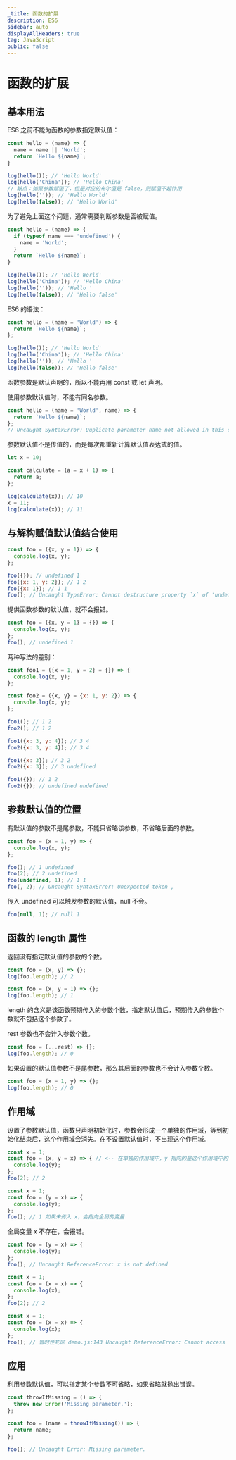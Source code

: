 ```yaml
---
_title: 函数的扩展
description: ES6
sidebar: auto
displayAllHeaders: true
tag: JavaScript
public: false
---
```


# 函数的扩展

## 基本用法

ES6 之前不能为函数的参数指定默认值：

```js
const hello = (name) => {
  name = name || 'World';
  return `Hello ${name}`;
}

log(hello()); // 'Hello World'
log(hello('China')); // 'Hello China'
// 缺点：如果参数赋值了，但是对应的布尔值是 false，则赋值不起作用
log(hello('')); // 'Hello World'
log(hello(false)); // 'Hello World'
```

为了避免上面这个问题，通常需要判断参数是否被赋值。

```js
const hello = (name) => {
  if (typeof name === 'undefined') {
    name = 'World';
  }
  return `Hello ${name}`;
}

log(hello()); // 'Hello World'
log(hello('China')); // 'Hello China'
log(hello('')); // 'Hello '
log(hello(false)); // 'Hello false'
```

ES6 的语法：

```js
const hello = (name = 'World') => {
  return `Hello ${name}`;
};

log(hello()); // 'Hello World'
log(hello('China')); // 'Hello China'
log(hello('')); // 'Hello '
log(hello(false)); // 'Hello false'
```

函数参数是默认声明的，所以不能再用 const 或 let 声明。

使用参数默认值时，不能有同名参数。

```js
const hello = (name = 'World', name) => {
  return `Hello ${name}`;
};
// Uncaught SyntaxError: Duplicate parameter name not allowed in this context
```

参数默认值不是传值的，而是每次都重新计算默认值表达式的值。

```js
let x = 10;

const calculate = (a = x + 1) => {
  return a;
};

log(calculate(x)); // 10
x = 11;
log(calculate(x)); // 11
```

## 与解构赋值默认值结合使用

```js
const foo = ({x, y = 1}) => {
  console.log(x, y);
};

foo({}); // undefined 1
foo({x: 1, y: 2}); // 1 2
foo({x: 1}); // 1 1
foo(); // Uncaught TypeError: Cannot destructure property `x` of 'undefined' or 'null'.
```

提供函数参数的默认值，就不会报错。

```js
const foo = ({x, y = 1} = {}) => {
  console.log(x, y);
};
foo(); // undefined 1
```

两种写法的差别：

```js
const foo1 = ({x = 1, y = 2} = {}) => {
  console.log(x, y);
};

const foo2 = ({x, y} = {x: 1, y: 2}) => {
  console.log(x, y);
};

foo1(); // 1 2
foo2(); // 1 2

foo1({x: 3, y: 4}); // 3 4
foo2({x: 3, y: 4}); // 3 4

foo1({x: 3}); // 3 2
foo2({x: 3}); // 3 undefined

foo1({}); // 1 2
foo2({}); // undefined undefined
```

## 参数默认值的位置

有默认值的参数不是尾参数，不能只省略该参数，不省略后面的参数。

```js
const foo = (x = 1, y) => {
  console.log(x, y);
};

foo(); // 1 undefined
foo(2); // 2 undefined
foo(undefined, 1); // 1 1
foo(, 2); // Uncaught SyntaxError: Unexpected token ,
```

传入 undefined 可以触发参数的默认值，null 不会。

```js
foo(null, 1); // null 1
```

## 函数的 length 属性

返回没有指定默认值的参数的个数。

```js
const foo = (x, y) => {};
log(foo.length); // 2
```

```js
const foo = (x, y = 1) => {};
log(foo.length); // 1
```

length 的含义是该函数预期传入的参数个数，指定默认值后，预期传入的参数个数就不包括这个参数了。

rest 参数也不会计入参数个数。

```js
const foo = (...rest) => {};
log(foo.length); // 0
```

如果设置的默认值参数不是尾参数，那么其后面的参数也不会计入参数个数。

```js
const foo = (x = 1, y) => {};
log(foo.length); // 0
```

## 作用域

设置了参数默认值，函数只声明初始化时，参数会形成一个单独的作用域，等到初始化结束后，这个作用域会消失。在不设置默认值时，不出现这个作用域。

```js
const x = 1;
const foo = (x, y = x) => { // <-- 在单独的作用域中，y 指向的是这个作用域中的 x，即 2
  console.log(y);
};
foo(2); // 2
```

```js
const x = 1;
const foo = (y = x) => {
  console.log(y);
};
foo(); // 1 如果未传入 x，会指向全局的变量
```

全局变量 x 不存在，会报错。

```js
const foo = (y = x) => {
  console.log(y);
};
foo(); // Uncaught ReferenceError: x is not defined
```

```js
const x = 1;
const foo = (x = x) => {
  console.log(x);
};
foo(2); // 2
```

```js
const x = 1;
const foo = (x = x) => {
  console.log(x);
};
foo(); // 暂时性死区 demo.js:143 Uncaught ReferenceError: Cannot access 'x' before initialization
```

## 应用

利用参数默认值，可以指定某个参数不可省略，如果省略就抛出错误。

```js
const throwIfMissing = () => {
  throw new Error('Missing parameter.');
};

const foo = (name = throwIfMissing()) => {
  return name;
};

foo(); // Uncaught Error: Missing parameter.
```

